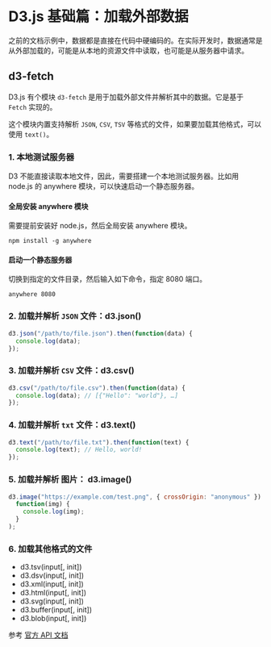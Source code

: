 # D3.js 基础篇：加载外部数据

之前的文档示例中，数据都是直接在代码中硬编码的。在实际开发时，数据通常是从外部加载的，可能是从本地的资源文件中读取，也可能是从服务器中请求。

## d3-fetch

D3.js 有个模块 `d3-fetch` 是用于加载外部文件并解析其中的数据。它是基于 `Fetch` 实现的。

这个模块内置支持解析 `JSON`, `CSV`, `TSV` 等格式的文件，如果要加载其他格式，可以使用 `text()`。

### 1. 本地测试服务器

D3 不能直接读取本地文件，因此，需要搭建一个本地测试服务器。比如用 node.js 的 anywhere 模块，可以快速启动一个静态服务器。

#### 全局安装 anywhere 模块

需要提前安装好 node.js，然后全局安装 anywhere 模块。

```shell
npm install -g anywhere
```

#### 启动一个静态服务器

切换到指定的文件目录，然后输入如下命令，指定 8080 端口。

```shell
anywhere 8080
```

### 2. 加载并解析 `JSON` 文件：d3.json()

```js
d3.json("/path/to/file.json").then(function(data) {
  console.log(data);
});
```

### 3. 加载并解析 `CSV` 文件：d3.csv()

```js
d3.csv("/path/to/file.csv").then(function(data) {
  console.log(data); // [{"Hello": "world"}, …]
});
```

### 4. 加载并解析 `txt` 文件：d3.text()

```js
d3.text("/path/to/file.txt").then(function(text) {
  console.log(text); // Hello, world!
});
```

### 5. 加载并解析 图片： d3.image()

```js
d3.image("https://example.com/test.png", { crossOrigin: "anonymous" }).then(
  function(img) {
    console.log(img);
  }
);
```

### 6. 加载其他格式的文件

- d3.tsv(input[, init])
- d3.dsv(input[, init])
- d3.xml(input[, init])
- d3.html(input[, init])
- d3.svg(input[, init])
- d3.buffer(input[, init])
- d3.blob(input[, init])

参考 [官方 API 文档](https://github.com/d3/d3-fetch)
